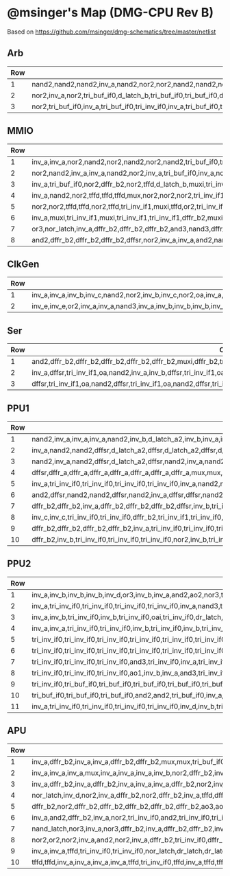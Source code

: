 # @msinger's Map (DMG-CPU Rev B)

Based on https://github.com/msinger/dmg-schematics/tree/master/netlist

## Arb

|Row|Cells|
|---|---|
|1|nand2,nand2,nand2,inv_a,nand2,nor2,nor2,nand2,nand2,nor2,inv_a,inv_a,inv_a,d_latch_b,tri_inv_if0,tri_inv_if0,tri_inv_if0,d_latch_b,d_latch_b,const,nor2,inv_a,nand2,nand2,tri_buf_if0,inv_a,nor2,nor2,inv_b,inv_b,inv_b,inv_b,inv_b,inv_b,inv_b,inv_b,inv_b,tri_inv_if1,inv_b,inv_a,tri_inv_if1,tri_inv_if1,inv_b,tri_inv_if1,inv_b,tri_inv_if1,tri_inv_if1,inv_b,tri_inv_if1,inv_b,inv_b,tri_inv_if1,inv_b,tri_buf_if0,inv_b,or2,inv_a,tri_inv_if1,inv_a,tri_inv_if1,inv_a,tri_inv_if1,inv_a,tri_inv_if1,inv_a,tri_inv_if1,tri_inv_if1,inv_a,inv_c,inv_a,or2,and2,inv_a,inv_a,inv_a,inv_a,inv_a,nand2,inv_a,or2,inv_b,inv_a,inv_b,inv_b,and4,inv_b|
|2|nor2,inv_a,nor2,tri_buf_if0,d_latch_b,tri_buf_if0,tri_buf_if0,d_latch_b,tri_buf_if0,tri_buf_if0,tri_inv_if0,inv_b,nand2,tri_buf_if0,inv_a,d_latch_b,tri_inv_if0,d_latch_b,d_latch_b,or2,or2,and2,and2,or2,and2,and2,or2,and2,and2,nand2,nor2,and2,inv_a,and2,inv_a,or2,or2,and2,or2,inv_a,inv_a,tri_buf_if0,tri_buf_if0,tri_buf_if0,inv_a,inv_a,inv_a,or2,inv_a,tri_inv_if1,inv_a,nor2,inv_a,dffr_b2,inv_a,and2,mux,and2,nand2,inv_a,or2,and2,inv_b,or2,inv_b,nor4|
|3|nor2,tri_buf_if0,inv_a,tri_buf_if0,tri_inv_if0,inv_a,tri_buf_if0,tri_buf_if0,tri_buf_if0,tri_buf_if0,tri_buf_if0,tri_buf_if0,nor2,tri_inv_if0,tri_buf_if0,tri_buf_if0,tri_inv_if0,tri_buf_if0,mux,tri_buf_if0,mux,tri_buf_if0,tri_buf_if0,and2,nor2,or3,and3,ao1,nand2,and2,and2,and3,tri_inv_if1,and2,nor6,nand7,nor8,inv_a,tri_inv_if1,and4,inv_a,and2,nand4,inv_a,nand2,and2,dffr_b2,mux,mux,and2,and2,inv_a,inv_a,inv_a,inv_a|

## MMIO

|Row|Cells|
|---|---|
|1|inv_a,inv_a,nor2,nand2,nor2,nand2,nor2,nand2,tri_buf_if0,tri_buf_if0,tri_buf_if0,tri_buf_if0,d_latch_b,d_latch_b,d_latch_b,d_latch_b,d_latch_b,inv_a,ao1,inv_a,ao1,inv_a,nand3,and3,inv_a,inv_a,inv_a,nand2,dffsr,inv_a,inv_a,inv_a,inv_a,dffsr,inv_a,inv_b,nand3,nand2,dffr_b2,nand2,inv_a,inv_a,nor2,inv_a,dffr_b2,inv_a,nor2,nor_latch,inv_a,and2|
|2|nor2,nand2,inv_a,inv_a,nand2,nor2,inv_a,tri_buf_if0,inv_a,nor2,dffr_b2,inv_a,nand3,or2,mux,mux,dffr_b2,mux,mux,inv_a,mux,nor2,inv_a,inv_a,or2,d_latch_b,or2,d_latch_b,nand3,nor3,d_latch_a,nand3,and3,nand2,dffr_b2,dffr_b2,dffr_b2,dffr_b2,nand2,and2,inv_b,nand2,dffr_b2,and2|
|3|inv_a,tri_buf_if0,nor2,dffr_b2,nor2,tffd,d_latch_b,muxi,tri_inv_if1,dffsr,or2,dffr_b2,tri_inv_if1,d_latch_b,tri_inv_if1,d_latch_b,tri_inv_if1,d_latch_a,or2,d_latch_a,dffr_b2,dffr_b2,inv_a,dffr_b2,nand6,dffr_b2,d_latch_a,nor2,inv_a|
|4|inv_a,nand2,nor2,tffd,tffd,tffd,mux,nor2,nor2,nor2,tri_inv_if1,nand3,and3,muxi,or2,tri_inv_if1,dffr_b2,tri_inv_if1,tri_inv_if1,inv_a,d_latch_b,d_latch_a,tri_inv_if1,tri_inv_if1,d_latch_a,const,d_latch_a,d_latch_b,mux,dffr_b2,dffr_b2,d_latch_a,inv_a,tri_inv_if1,inv_a,and2|
|5|nor2,nor2,tffd,tffd,nor2,tffd,tri_inv_if1,muxi,tffd,or2,tri_inv_if1,muxi,muxi,tri_inv_if1,tri_inv_if1,inv_a,tri_buf_if0,tri_inv_if1,inv_a,nor2,nand2,mux,inv_a,tri_inv_if1,inv_a,tri_inv_if1,tri_inv_if1,tri_inv_if1,tri_inv_if1,tri_inv_if1,tri_inv_if1,tri_inv_if1,tri_inv_if1,tri_inv_if1,tri_inv_if1,tri_inv_if1,tri_inv_if1,tri_inv_if1,and3,nand4,nand4|
|6|inv_a,muxi,tri_inv_if1,muxi,tri_inv_if1,tri_inv_if1,dffr_b2,muxi,tri_inv_if1,tri_inv_if1,tri_inv_if1,or2,tri_inv_if1,tri_inv_if1,dffr_b2,tri_inv_if1,dffr_b2,tri_inv_if1,dffr_b2,dffr_b2,or2,nor2,tri_inv_if1,dffr_b2,dffr_b2,nand4,dffr_b2,tri_inv_if1,and4,inv_a,inv_a,and3,and4,nor4,nor5|
|7|or3,nor_latch,inv_a,dffr_b2,dffr_b2,dffr_b2,and3,nand3,dffr_b2,tri_inv_if1,dffr_b2,inv_c,nand4,inv_c,and4,nand4,and4,nor2,and4,inv_a,and4,inv_a,and3,nand3,muxi,dffr_b2,muxi,dffr_b2,tri_inv_if1,dffr_b2,dffr_b2,tri_inv_if1,tri_inv_if1,tri_inv_if1|
|8|and2,dffr_b2,dffr_b2,dffr_b2,dffsr,nor2,inv_a,inv_a,and2,nand3,inv_a,and2,dffr_b2,inv_a,muxi,muxi,or2,inv_a,nor3,nand2,nand2,nor2,nand4,and4,nand4,and4,inv_a,muxi,dffsr,mux,dffr_b2,inv_a,inv_a,dffr_b2,dffr_b2,inv_b,inv_a,inv_a,inv_a,tri_inv_if1,inv_a,inv_a|

## ClkGen

|Row|Cells|
|---|---|
|1|inv_a,inv_a,inv_b,inv_c,nand2,nor2,inv_b,inv_c,nor2,oa,inv_a,inv_b,or2,dffr_b,nor_latch,nor2,inv_a,inv_a,dr_latch,nand2,inv_a,dr_latch,nand2,inv_a,dr_latch,nand2,inv_a,dr_latch,nand2,inv_a,inv_b,nand2,nand2,inv_a,inv_e|
|2|inv_e,inv_e,or2,inv_a,inv_a,nand3,inv_a,inv_b,inv_b,inv_b,inv_b,inv_b,inv_a,inv_a,nand4,inv_e,inv_a,inv_a,nor3,inv_d,inv_e,inv_d,inv_e,inv_b,nor3,inv_d,inv_e,inv_d,inv_e,inv_b,nor2,inv_e,inv_e,and2,inv_a,inv_a|

## Ser

|Row|Cells|
|---|---|
|1|and2,dffr_b2,dffr_b2,dffr_b2,dffr_b2,dffr_b2,muxi,dffr_b2,tri_inv_if1,dffsr,tri_inv_if1,oa,nand2,inv_a,inv_a,and2|
|2|inv_a,dffsr,tri_inv_if1,oa,nand2,inv_a,inv_b,dffsr,tri_inv_if1,oa,nand2,dffsr,tri_inv_if1,oa,nand2,dffsr,tri_inv_if1,oa,nand2,or2|
|3|dffsr,tri_inv_if1,oa,nand2,dffsr,tri_inv_if1,oa,nand2,dffsr,tri_inv_if1,oa,nand2,inv_b,dffr_b2,inv_a,dffr_b2,tri_inv_if1|

## PPU1

|Row|Cells|
|---|---|
|1|nand2,inv_a,inv_a,inv_a,nand2,inv_b,d_latch_a2,inv_b,inv_a,inv_a,nand2,nand2,inv_b,d_latch_a2,inv_a,nand2,nand2,inv_a,nand_latch,inv_b,and2,inv_b,nand2,inv_a,nand2,dffr_b2,dffr_b2,inv_a,inv_a,nand2,dffr_b2,inv_a,inv_a,inv_b,inv_a,inv_b,inv_b,inv_b,inv_a,inv_a,inv_a,tri_inv_if0,d_latch_a,tri_inv_if0,tri_inv_if0,tri_inv_if0,d_latch_a,tri_inv_if0,d_latch_a,tri_inv_if0,d_latch_a,tri_inv_if0,tri_inv_if0,tri_inv_if0,d_latch_a,d_latch_a,tri_inv_if0,inv_b,tri_inv_if0,inv_b,inv_b,tri_inv_if0,inv_b,dffr_b2,dffr_b2,dffr_b2,dffr_b2,dffr_b2,inv_a,nor2,inv_a,tri_inv_if0,nand2,tri_inv_if0,tri_inv_if0,tri_inv_if0,inv_a,nand2,dffsr,tri_inv_if0,inv_a,nand2,nand2,inv_a,dffr_b2,inv_a,dffr_b2,inv_a,inv_a,inv_a,nand2,nand2,inv_a,nand2,nand2,dffsr,dffsr,inv_a,inv_a,inv_a,inv_a,nand2,and3,inv_a,inv_a,and3,inv_a,inv_a,and3,and3|
|2|inv_a,nand2,nand2,dffsr,d_latch_a2,dffsr,d_latch_a2,dffsr,d_latch_a2,dffsr,nand3,inv_a,dffr_b2,nor3,and2,inv_a,inv_a,inv_a,inv_a,inv_a,and2,and2,inv_b,inv_a,d_latch_a,d_latch_a,inv_a,inv_a,tri_inv_if0,tri_inv_if0,inv_a,tri_inv_if0,dr_latch,dr_latch,xnor,inv_a,dr_latch,tri_inv_if0,tri_inv_if0,dr_latch,inv_a,dr_latch,tri_inv_if0,inv_a,tri_inv_if0,inv_a,dr_latch,dffr_b2,dffr_b2,tri_inv_if0,dffr_b2,dffr_b2,dffr_b2,d_latch_a,d_latch_a,d_latch_a,d_latch_a,d_latch_a,nand2,dffsr,nor2,xor,d_latch_a2,d_latch_a2,nand2,nand2,or3,ao4,inv_a,ao4,nand2,dffsr,nand2,nand2,or3,nand2,nand2,or3,inv_a,inv_a,inv_c,inv_c|
|3|nand2,inv_a,nand2,dffsr,d_latch_a2,dffsr,nand2,inv_a,nand2,dffsr,nand2,nand2,inv_a,d_latch_a2,d_latch_a2,dffr_b2,inv_a,nand3,inv_a,nand2,inv_a,and2,dffr_b2,nor2,nor3,inv_a,dffr_b2,dffr_b2,inv_a,and2,dffr_b2,dr_latch,xnor,xnor,dr_latch,xnor,inv_a,inv_a,nand5,xnor,dr_latch,dr_latch,xnor,dr_latch,xnor,dr_latch,nor8,inv_a,and4,xnor,dr_latch,dr_latch,dr_latch,xnor,inv_a,dr_latch,dffr_b2,dffr_b2,d_latch_a,dffsr,inv_a,ao4,ao4,dffsr,dffsr,and3,and3,inv_a,inv_a,and3,inv_a,inv_a,nor2,dffsr,inv_b|
|4|dffsr,dffr_a,dffr_a,dffr_a,dffr_a,dffr_a,dffr_a,dffr_a,mux,mux,mux,mux,mux,and2,mux,mux,mux,nor_latch,dffr_b2,nor_latch,and2,nor2,inv_a,dffr_b2,inv_b,inv_a,dffr_b2,nor2,nand2,nor2,xnor,nand5,xnor,inv_a,dffr_b2,xnor,dffr_b2,tri_inv_if0,tri_inv_if0,xnor,tri_inv_if0,nor2,xnor,nand5,nand5,xnor,xnor,tri_inv_if0,tri_inv_if0,tri_inv_if0,or2,inv_a,inv_a,tri_inv_if0,tri_inv_if0,tri_inv_if0,inv_a,inv_a,dffr_b2,nor3,tri_inv_if0,d_latch_a,nand2,d_latch_a,d_latch_a2,inv_a,inv_a,d_latch_a2,d_latch_a2,and3,nand2,inv_c,dffsr,nand2,nand2,or3,or3,nand2,dffsr,nand2,dffsr,inv_b,inv_b,inv_b|
|5|inv_a,tri_inv_if0,tri_inv_if0,tri_inv_if0,tri_inv_if0,inv_a,nand2,nand2,tri_inv_if1,nand2,dffsr,nand2,inv_a,nand2,nand2,nand2,dffsr,inv_a,dffr_a,tri_inv_if0,inv_a,nand2,inv_a,tri_inv_if1,tri_inv_if1,and2,dffr_b2,and2,inv_a,dffr_b2,inv_a,nor_latch,inv_a,inv_c,dffr_b2,nand4,dffr_b2,nand3,nor3,dffr_b2,xor,inv_a,inv_a,or2,nor_latch,xor,tri_inv_if0,tri_inv_if0,xor,inv_a,tri_inv_if0,tri_inv_if0,dr_latch,or3,xor,xor,and2,inv_a,nand2,inv_a,and2,inv_a,inv_a,dr_latch,dr_latch,dr_latch,dr_latch,nor_latch,dffr_b2,and2,d_latch_a2,tri_inv_if0,d_latch_a2,inv_a,tri_inv_if0,inv_a,d_latch_a2,d_latch_a2,d_latch_a2,dffr_b2,nand2,or2,nand2,inv_a,dffsr,inv_a,nand2,nand2,or3,dffsr,nand2,nand2,inv_a,inv_c,inv_b,inv_b|
|6|and2,dffsr,nand2,nand2,dffsr,nand2,inv_a,dffsr,dffsr,nand2,nand2,tri_inv_if1,tri_inv_if1,nand2,inv_a,nand2,nand2,dffr_b2,inv_a,dffr_b2,nor2,nand4,inv_a,inv_b,inv_a,inv_b,nor3,inv_d,or2,or2,inv_a,dffr_b2,xnor,xnor,xnor,dffr_b2,and2,xor,dffr_b2,dffr_b2,dr_latch,dr_latch,dr_latch,dr_latch,nand2,nor4,xor,nor4,and2,dffr_b2,ao4,nor2,nor3,tri_inv_if0,tri_inv_if1,inv_a,nor2,d_latch_a2,d_latch_a2,inv_a,d_latch_a2,inv_a,d_latch_a2,inv_a,inv_a,inv_a,d_latch_a2,d_latch_a2,inv_a,dffr_b2,inv_b,dffr_b2,inv_a,inv_a,nand2,nand2,dffsr,dffr_b2,and4,inv_a,nand2,dffsr|
|7|dffr_b2,dffr_b2,inv_a,dffr_b2,dffr_b2,dffr_b2,dffsr,inv_b,tri_inv_if1,nand2,inv_a,dffsr,nand_latch,and4,inv_a,inv_b,inv_a,inv_a,or3,and2,and3,dffr_b2,and2,inv_a,nand2,and2,nor2,inv_a,inv_a,dffr_b2,dffr_b2,dffr_b2,xor,and2,nand3,dffr_b2,dffr_b2,dffr_b2,inv_a,xor,nand2,nor3,xor,xor,xor,dffr_b2,and2,inv_a,and2,inv_a,inv_a,nand2,nand2,tri_inv_if1,inv_d,inv_a,or2,inv_a,nand2,nand2,and2,nand2,nand2,or3,nand2,nand2,nand2,inv_a,inv_a,nand2,nand2,inv_b,inv_a,inv_b,inv_a,nand2,nand2,dffr_b2,dffr_b2,inv_a,nand2,nand2,dffr_b2,dffr_b2,inv_a,inv_a,nand7,nand4,nand7,inv_a,inv_a,nand7,nand2|
|8|inv_c,inv_c,tri_inv_if0,tri_inv_if0,dffr_b2,tri_inv_if1,tri_inv_if0,tri_inv_if0,dffr_b2,dffr_b2,tri_inv_if0,tri_inv_if0,const,and2,tri_inv_if1,tri_inv_if0,tri_inv_if0,nor2,tri_inv_if1,nand5,inv_a,inv_b,inv_b,inv_b,inv_b,nor2,dffr_b2,nor3,dffr_b2,and2,inv_a,tri_inv_if0,dr_latch,tri_inv_if0,and2,inv_a,tri_inv_if0,inv_a,inv_a,inv_a,inv_a,inv_a,and2,and2,tri_inv_if0,tri_inv_if0,tri_inv_if0,or2,tri_inv_if0,tri_inv_if0,inv_a,dr_latch,dr_latch,dr_latch,dffr_b2,dffsr,dffsr,dffsr,nand2,inv_a,dffsr,nand2,dffsr,or3,nand2,dffsr,dffsr,nand2,or3,inv_a,dffsr,dffr_b2,and3,and3,and3,inv_a,nand7,inv_a,inv_a,and3,inv_a,inv_a,inv_a|
|9|dffr_b2,dffr_b2,dffr_b2,dffr_b2,inv_a,tri_inv_if0,tri_inv_if0,tri_inv_if0,tri_inv_if0,inv_b,nand3,inv_a,inv_b,nand5,inv_a,nand5,nand5,nand5,nand5,nand5,nand5,nand5,nand5,inv_a,inv_a,nand5,nand5,or2,and2,and2,nor_latch,and2,dr_latch,tri_inv_if0,dr_latch,inv_a,and2,dr_latch,and2,and2,inv_b,tri_inv_if0,tri_inv_if0,inv_b,and2,inv_a,inv_a,inv_a,tri_inv_if0,inv_b,inv_b,tri_inv_if0,tri_inv_if0,tri_inv_if0,nor_latch,tri_inv_if0,and2,inv_a,dffr_b2,nor2,dffr_b2,dffsr,nand2,tri_inv_if1,nand2,nand2,inv_a,dffsr,or3,inv_a,and2,dffsr,inv_a,dffsr,dffsr,nand2,inv_a,nand2,dffsr,ao4,ao4,inv_a,inv_a,nand2,inv_a,dffsr,nand2,inv_a|
|10|dffr_b2,inv_b,tri_inv_if0,tri_inv_if0,tri_inv_if0,nor2,inv_b,tri_inv_if0,tri_inv_if0,tri_inv_if0,tri_inv_if0,inv_a,nand2,tri_inv_if0,inv_a,tri_inv_if0,and2,tri_inv_if0,tri_inv_if0,nor3,inv_a,tri_inv_if0,tri_inv_if0,inv_a,and2,inv_a,inv_b,inv_b,inv_a,inv_b,dffr_b2,inv_b,dffr_b2,inv_b,inv_a,inv_a,nor_latch,and2,inv_a,inv_a,xor,inv_a,nand3,inv_a,tri_inv_if0,dr_latch,tri_inv_if0,dr_latch,dr_latch,dr_latch,inv_a,nand5,and2,inv_b,and2,and2,xor,dffr_b2,inv_b,and2,inv_a,inv_a,inv_a,inv_a,and2,inv_a,inv_a,inv_a,inv_b,inv_b,inv_a,and2,inv_a,dffr_b2,nand2,inv_a,inv_a,dr_latch,inv_b,inv_a,nor2,inv_a,inv_a,inv_a,nand2,nand2,inv_b,and2,and2,inv_a,inv_a,nand2,inv_a,inv_a,and2,tri_inv_if0,d_latch_a,tri_inv_if0,d_latch_a,nand2,tri_inv_if0,d_latch_a,tri_inv_if0,d_latch_a,tri_inv_if0,d_latch_a,inv_a,nand2,tri_inv_if0,d_latch_a,inv_a,tri_inv_if0,d_latch_a,inv_a,d_latch_a,tri_inv_if0,nand2,inv_a,nand2,nand2,dffsr,inv_a,inv_a|

## PPU2

|Row|Cells|
|---|---|
|1|inv_a,inv_b,inv_b,inv_b,inv_d,or3,inv_b,inv_a,and2,ao2,nor3,tri_inv_if0,tri_inv_if0,and2,inv_a,and2,and2,and2,tri_inv_if0,full_add,inv_b,tri_inv_if0,full_add,tri_inv_if0,tri_inv_if0,tri_inv_if0,and2,tri_inv_if0,tri_inv_if0,tri_inv_if0,tri_inv_if0,inv_a,tri_inv_if0,inv_a,dffr_b2,tri_inv_if0,tri_inv_if0,and3,nand2,nand2,tri_inv_if0,tri_inv_if0,full_add,tri_inv_if0,tri_inv_if0,and2,inv_b,tri_inv_if0,inv_b,inv_b,and2,inv_b,and2,inv_a,and2,inv_a,and2,half_add,inv_b,inv_b,inv_b,or2,inv_a,inv_a,inv_b,inv_b,inv_b,nor2,inv_a,inv_b,inv_b,inv_a,or2,tri_inv_if0,tri_inv_if0,inv_a,tri_inv_if0,inv_a,tri_inv_if0,inv_a,tri_inv_if0,tri_inv_if0,d_latch_a,tri_inv_if0,tri_inv_if0,d_latch_a,inv_a,tri_inv_if0,d_latch_a,d_latch_a,d_latch_a,d_latch_a,inv_a,tri_inv_if0,tri_inv_if0,d_latch_a,d_latch_a,d_latch_a,d_latch_a,tri_inv_if0,tri_inv_if0,d_latch_a,d_latch_a,d_latch_a,d_latch_a|
|2|inv_a,tri_inv_if0,tri_inv_if0,tri_inv_if0,tri_inv_if0,inv_a,nand3,tri_inv_if0,inv_a,tri_inv_if0,dr_latch,dr_latch,inv_a,inv_a,tri_inv_if0,tri_inv_if0,tri_inv_if0,tri_inv_if0,tri_inv_if0,tri_inv_if0,full_add,full_add,inv_a,and2,full_add,and2,tri_inv_if0,nor_latch,oa,d_latch_a,nand3,inv_a,tri_inv_if0,tri_inv_if0,tri_inv_if0,xor,inv_a,xor,tri_inv_if0,inv_b,tri_inv_if0,inv_a,inv_a,dffr_b2,inv_a,inv_a,or3,xor,xor,full_add,inv_a,xor,xor,d_latch_a,d_latch_a,d_latch_a,inv_a,d_latch_a,d_latch_a,inv_a,d_latch_a,inv_a,d_latch_a,d_latch_a,inv_a,inv_a,tri_inv_if0,d_latch_a,tri_inv_if0,inv_a,d_latch_a,tri_inv_if0,tri_inv_if0,tri_inv_if0,inv_a,dffr_b2,and2,dffr_b2,tri_inv_if0,tri_inv_if0,inv_a,inv_a,inv_a,tri_inv_if0,or2,tri_inv_if0,d_latch_a,tri_inv_if0,tri_inv_if0,tri_inv_if0,inv_a,inv_a,tri_inv_if0,inv_a|
|3|inv_a,inv_b,tri_inv_if0,inv_b,tri_inv_if0,oai,tri_inv_if0,dr_latch,dr_latch,tri_inv_if0,tri_inv_if0,tri_inv_if0,dr_latch,tri_inv_if0,tri_inv_if0,tri_inv_if0,inv_d,tri_inv_if0,d_latch_b,tri_inv_if0,inv_a,tri_inv_if0,tri_inv_if0,inv_b,tri_inv_if0,tri_inv_if0,tri_inv_if0,dffr_b2,dffr_b2,inv_b,inv_b,and3,tri_inv_if0,xor,d_latch_a,d_latch_a,tri_inv_if0,tri_inv_if0,d_latch_a,d_latch_a,nor4,inv_a,xor,xor,xor,nor4,dr_latch,dr_latch,xor,nor4,inv_a,dr_latch,tri_inv_if0,tri_inv_if0,tri_inv_if0,dr_latch,dffr_b2,inv_a,tri_inv_if0,d_latch_a,tri_inv_if0,d_latch_a,d_latch_a,d_latch_a,tri_inv_if0,d_latch_a,d_latch_a,tri_inv_if0,nor4,xor,xor,inv_a,or2,inv_a,inv_a,dffr_b2,inv_a,inv_a,inv_a,or2,nand4,or2,or2,nand4,d_latch_a,tri_inv_if0,or2,d_latch_a,nand4,tri_inv_if0,or2|
|4|inv_a,inv_a,tri_inv_if0,tri_inv_if0,inv_b,tri_inv_if0,inv_b,tri_inv_if0,dr_latch,dr_latch,tri_buf_if0,tri_inv_if0,dr_latch,full_add,tri_inv_if0,full_add,tri_inv_if0,tri_inv_if0,tri_inv_if0,tri_inv_if0,d_latch_a,tri_inv_if0,d_latch_a,d_latch_a,d_latch_a,tri_inv_if0,d_latch_a,inv_a,inv_b,tri_inv_if0,d_latch_a,d_latch_a,inv_a,inv_a,inv_a,dffr_b2,xor,xor,xor,inv_a,nand3,xor,dr_latch,nor4,xor,dr_latch,dr_latch,dr_latch,dr_latch,nand3,dr_latch,inv_a,dr_latch,dr_latch,dffr_b2,inv_a,inv_a,or2,inv_b,or2,inv_b,inv_a,xor,nor4,xor,nand3,xor,xor,xor,inv_a,dffr_b2,dr_latch,dr_latch,inv_a,tri_inv_if0,tri_inv_if0,tri_inv_if0,nand4,nand4,inv_a,inv_a,inv_a,inv_a,nand4,d_latch_a,tri_inv_if0,inv_a,tri_inv_if0,d_latch_a|
|5|tri_inv_if0,tri_inv_if0,tri_inv_if0,tri_inv_if0,tri_inv_if0,tri_inv_if0,tri_inv_if0,tri_inv_if0,tri_inv_if0,tri_inv_if0,tri_inv_if0,full_add,full_add,inv_a,full_add,full_add,full_add,tri_inv_if0,tri_inv_if0,d_latch_b,dffr_b2,inv_a,inv_a,full_add,tri_inv_if0,full_add,dr_latch,dr_latch,dr_latch,dr_latch,xor,xor,dr_latch,xor,inv_a,xor,nand3,xor,nor4,xor,xor,inv_a,nor2,or2,nor2,dffr_b2,inv_a,dffr_b2,dffr_b2,nand3,tri_inv_if0,tri_inv_if0,xor,dr_latch,nor4,dr_latch,dr_latch,dr_latch,dr_latch,inv_a,d_latch_a,d_latch_a,tri_inv_if0,tri_inv_if0,inv_a,tri_inv_if0,inv_a,d_latch_a,d_latch_a,inv_a,inv_a,d_latch_a|
|6|tri_inv_if0,tri_inv_if0,tri_inv_if0,tri_inv_if0,tri_inv_if0,tri_inv_if0,tri_inv_if0,tri_inv_if0,tri_buf_if0,dr_latch,dr_latch,dr_latch,dr_latch,dr_latch,dr_latch,tri_inv_if0,tri_inv_if0,tri_inv_if0,inv_a,dffr_b2,and4,tri_inv_if0,half_add,tri_inv_if0,dffr_b2,tri_inv_if0,inv_a,tri_inv_if0,tri_inv_if0,tri_inv_if0,inv_a,inv_a,full_add,inv_a,inv_a,full_add,inv_a,tri_inv_if0,tri_inv_if0,dr_latch,dr_latch,dr_latch,or2,nand5,or2,dr_latch,nor4,dr_latch,nand5,or2,nor2,dr_latch,dr_latch,or2,inv_b,or2,dffr_b2,d_latch_a,nor4,d_latch_a,dr_latch,xor,xor,xor,xor,dr_latch,dr_latch,dr_latch,inv_a,inv_a,inv_b,inv_b,inv_a,d_latch_a,d_latch_a,inv_a,d_latch_a,d_latch_a,inv_a,nand4,inv_a,inv_a,d_latch_a|
|7|tri_inv_if0,tri_inv_if0,tri_inv_if0,and3,tri_inv_if0,inv_a,tri_inv_if0,dr_latch,tri_inv_if0,tri_inv_if0,tri_inv_if0,tri_inv_if0,dr_latch,tri_inv_if0,tri_inv_if0,tri_inv_if0,tri_inv_if0,tri_inv_if0,tri_inv_if0,inv_a,inv_a,tri_inv_if0,inv_a,tri_inv_if0,full_add,or2,dffr_b2,tri_inv_if0,tri_inv_if0,d_latch_a,inv_a,inv_a,inv_a,full_add,tri_inv_if0,full_add,or2,inv_a,inv_b,inv_b,inv_b,inv_a,or2,inv_a,ao2,or2,inv_a,or2,dffr_b2,nor2,nor2,nor2,inv_a,or2,inv_a,inv_a,inv_a,xor,nor2,xor,or2,xor,xor,nor2,inv_a,or2,inv_b,nor2,or2,inv_a,or2,inv_a,d_latch_a,d_latch_a,d_latch_a,d_latch_a,xor,xor,xor,dr_latch,dr_latch,xor,dr_latch,inv_a,dr_latch,dr_latch,or2,inv_a,inv_a,d_latch_a,d_latch_a,d_latch_a,d_latch_a,d_latch_a,inv_a,tri_inv_if0,nand4,nand4,tri_inv_if0|
|8|tri_inv_if0,tri_inv_if0,tri_inv_if0,ao1,inv_b,inv_a,and3,tri_inv_if0,tri_inv_if0,tri_inv_if0,tri_inv_if0,inv_b,tri_inv_if0,tri_inv_if0,tri_inv_if0,const,tri_inv_if0,d_latch_b,d_latch_b,inv_b,tri_inv_if0,tri_inv_if0,full_add,tri_inv_if0,tri_inv_if0,dffr_b2,tri_inv_if0,tri_inv_if0,d_latch_a,inv_a,nand6,tri_inv_if0,tri_inv_if0,tri_inv_if0,tri_inv_if0,tri_inv_if0,d_latch_a,tri_inv_if0,tri_inv_if0,inv_a,tri_inv_if0,tri_inv_if0,inv_a,tri_inv_if0,tri_inv_if0,inv_a,inv_a,inv_a,xor,dffr_b2,dr_latch,inv_a,inv_a,inv_a,dr_latch,dr_latch,or2,inv_a,or2,inv_a,or2,inv_a,inv_a,dffr_b2,inv_a,or2,tri_inv_if0,tri_inv_if0,inv_a,dffr_b2,or2,tri_inv_if0,tri_inv_if0,inv_a,tri_inv_if0,dr_latch,inv_a,inv_a,dr_latch,inv_a,xor,xor,dr_latch,dr_latch,tri_inv_if0,tri_inv_if0,inv_a,tri_inv_if0,tri_inv_if0,tri_inv_if0,inv_a,tri_inv_if0,tri_inv_if0,tri_inv_if0,d_latch_a,inv_a,nand4,inv_a,inv_a,or2|
|9|tri_inv_if0,tri_buf_if0,tri_buf_if0,tri_buf_if0,tri_buf_if0,tri_buf_if0,tri_buf_if0,tri_buf_if0,tri_buf_if0,d_latch_b,dffr_b,dffr_b,d_latch_a,tri_inv_if0,inv_a,dffr_b,dffr_b,d_latch_b,d_latch_a,inv_a,d_latch_a,d_latch_a,tri_inv_if0,d_latch_a,d_latch_a,d_latch_a,inv_a,d_latch_a,d_latch_a,d_latch_a,d_latch_a,d_latch_a,dr_latch,dr_latch,dr_latch,dr_latch,xor,dr_latch,xor,xor,nor2,or2,dr_latch,dr_latch,dffr_b2,dr_latch,dr_latch,inv_a,nand3,xor,inv_b,xor,xor,dr_latch,dr_latch,xor,nor4,inv_a,dr_latch,dr_latch,dr_latch,d_latch_a,d_latch_a,d_latch_a,d_latch_a,inv_a,or2,d_latch_a,d_latch_a,tri_inv_if0|
|10|tri_buf_if0,tri_buf_if0,tri_buf_if0,and2,and2,tri_buf_if0,inv_a,tri_inv_if0,inv_a,d_latch_b,d_latch_b,d_latch_b,d_latch_b,d_latch_b,d_latch_b,d_latch_a,d_latch_a,inv_a,inv_a,inv_a,dffr_b,dffr_b2,inv_a,inv_a,d_latch_a,inv_a,inv_a,d_latch_a,d_latch_a,inv_a,tri_inv_if0,inv_a,tri_inv_if0,tri_inv_if0,d_latch_a,xor,xor,nor4,nor4,nand3,xor,inv_a,xor,xor,xor,nor4,xor,xor,tri_inv_if0,nand3,nand3,tri_inv_if0,nor4,xor,dr_latch,dr_latch,dr_latch,dr_latch,nor4,xor,dr_latch,dr_latch,nor4,dr_latch,dr_latch,dr_latch,dr_latch,nor4,nand3,xor,xor,dr_latch,d_latch_a,d_latch_a,tri_inv_if0,tri_inv_if0,d_latch_a,d_latch_a,d_latch_a,d_latch_a,tri_inv_if0,d_latch_a,d_latch_a|
|11|inv_a,tri_inv_if0,tri_inv_if0,tri_inv_if0,tri_inv_if0,inv_d,inv_b,tri_buf_if0,tri_inv_if0,tri_buf_if0,tri_inv_if0,tri_inv_if0,tri_inv_if0,tri_inv_if0,tri_inv_if0,tri_inv_if0,tri_inv_if0,d_latch_b,d_latch_b,d_latch_b,inv_b,d_latch_b,inv_b,dffr_b,tri_inv_if0,inv_b,d_latch_a,d_latch_a,d_latch_a,inv_a,tri_inv_if0,d_latch_a,d_latch_a,d_latch_a,inv_a,inv_a,d_latch_a,tri_inv_if0,xor,xor,xor,xor,xor,xor,nor4,xor,xor,tri_inv_if0,d_latch_a,d_latch_a,d_latch_a,inv_a,d_latch_a,tri_inv_if0,inv_a,dr_latch,dr_latch,dr_latch,dr_latch,xor,xor,xor,xor,inv_a,inv_a,dr_latch,xor,dr_latch,xor,xor,xor,nor4,xor,xor,dr_latch,xor,dr_latch,tri_inv_if0,tri_inv_if0,tri_inv_if0,tri_inv_if0,tri_inv_if0,d_latch_a,tri_inv_if0,tri_inv_if0,tri_inv_if0,tri_inv_if0|

## APU

|Row|Cells|
|---|---|
|1|inv_a,dffr_b2,inv_a,inv_a,dffr_b2,dffr_b2,mux,mux,tri_buf_if0,nor2,mux,inv_a,tri_buf_if0,tri_buf_if0,inv_a,tri_buf_if0,tffd,inv_a,inv_a,mux,inv_a,inv_c,inv_a,inv_a,inv_a,dffr_b2,inv_b,inv_b,inv_a,inv_b,nor2,inv_c,inv_a,d_latch_b,mux,nand2,inv_e,mux,mux,inv_c,d_latch_b,d_latch_b,mux,d_latch_b,inv_a,inv_a,mux,d_latch_b,d_latch_b,d_latch_b,d_latch_b,mux,mux,or4,or2,inv_a,dffr_b2,inv_a,or4,inv_a,nand4,inv_a,inv_a,dffr_b2,and2,dffr_b2,dffr_b2,dffr_b2,nand5,inv_a,mux,nor6,and2,d_latch_b,inv_a,and2,nand4,and4,inv_e,inv_b,nor2,and2,and2,and2,and2,and2,and2,nand2,and2,and2,and2,and2,nor2,dffsr,tri_inv_if0,tri_inv_if0,tri_inv_if0,tri_inv_if0,inv_b,tri_inv_if0,tri_inv_if0,and2,nor2,and2,nor2,and2,or2,inv_a,nor2,dffsr,inv_c,dr_latch,inv_c,dr_latch,dr_latch,nor2,inv_a,inv_d,inv_b,dr_latch,tri_inv_if0,tri_inv_if0,tri_inv_if0,inv_a,tri_inv_if0,tri_inv_if0,tri_inv_if0,tri_inv_if0,inv_b,nor2,inv_a,tri_inv_if0,dffr_b2,dffr_b2,inv_b,inv_b,tri_inv_if0,tri_inv_if0,inv_b,tri_inv_if0,tri_inv_if0,dr_latch,dr_latch,tri_inv_if0,dr_latch,inv_b,dr_latch,tri_inv_if0,dr_latch,tri_inv_if0,and2,and2|
|2|inv_a,inv_a,inv_a,mux,inv_a,inv_a,inv_a,inv_b,nor2,dffr_b2,inv_a,dffr_b2,inv_a,nand_latch,tri_buf_if0,inv_b,nand2,inv_a,inv_a,dr_latch,dr_latch,and2,inv_a,tri_inv_if1,tffd,dr_latch,dr_latch,tri_inv_if1,inv_a,tri_inv_if1,and2,mux,and2,nor3,and2,inv_e,dffr_b2,inv_a,inv_a,tri_inv_if1,inv_a,tri_inv_if1,nand2,nor2,or3,inv_a,and2,tri_buf_if0,inv_a,dr_latch,dr_latch,nand2,dffr_b2,tri_buf_if0,nand2,nor2,and2,nand2,nor2,nand2,inv_e,inv_a,inv_a,nand2,inv_a,tri_inv_if0,inv_a,inv_a,nand2,inv_b,or2,nor2,inv_b,nor2,inv_a,inv_a,tffd,tffd,inv_a,inv_c,inv_a,dffr_b2,dffr_b2,inv_a,inv_e,nand2,inv_a,inv_a,dr_latch,inv_a,or2,inv_a,inv_a,or2,nand2,nand2,tri_inv_if0,nor2,inv_a,inv_a,or4,nand2,nor2,and2,inv_a,inv_a,inv_a,nor2,nand2,inv_a,nand2,or2,inv_a,const,inv_c,inv_a,inv_a,tri_inv_if0,inv_b,tri_inv_if0,mux,and2,nor2,inv_a,inv_b,nand2,mux,dffsr,inv_c,nand2,and2,nor2,and3,and2,nand2,nor2,dffr_b2,and3,dr_latch,dr_latch,dr_latch,dffr_b2,nand3,dffr_b2,inv_b,dffr_b2,tffd,nand2,inv_a,nand2,inv_a,inv_a,inv_a,dr_latch,dr_latch,dr_latch,dr_latch,dr_latch,dr_latch,tri_inv_if0,tri_inv_if0,dr_latch,dr_latch,dr_latch,inv_b,inv_b,inv_b,dr_latch,tri_inv_if0,and2,and2|
|3|inv_a,dffr_b2,inv_a,dffr_b2,inv_a,inv_a,inv_a,dffr_b2,nor2,inv_a,nand2,nor2,inv_b,inv_a,dr_latch,dr_latch,muxi,dr_latch,dr_latch,muxi,inv_a,inv_a,tffd,inv_a,inv_a,inv_a,nor2,nand2,inv_a,inv_a,tffd,dffr_b2,nor2,tffd,tffd,nor2,nand2,inv_c,nor2,tri_inv_if0,inv_a,tri_inv_if0,dffr_b2,dffr_b,mux,inv_a,nor2,nor2,inv_a,tffd,inv_a,and2,tri_inv_if0,nor2,nor2,nor2,nor2,dr_latch,nor2,inv_a,inv_a,nor2,tffd,tffd,inv_a,and2,nor3,dffr_b2,inv_a,inv_a,inv_a,nor3,tri_inv_if0,tffd,inv_a,and2,inv_a,tri_inv_if0,tffd,dffr_b2,tffd,and2,nor_latch,dffr_b2,inv_a,and2,inv_a,inv_a,inv_a,nand2,tffd,inv_a,full_add,inv_a,inv_a,inv_a,xor,xor,tffd,and3,tffd,inv_a,tffd,inv_a,inv_c,inv_a,inv_a,inv_a,dffr_b2,dffr_b2,and3,inv_a,tffd,tffd,inv_a,tri_inv_if0,inv_a,dffr_b2,tri_inv_if0,tri_inv_if0,inv_a,tri_inv_if0,tri_inv_if0,tri_inv_if0,tri_inv_if0,inv_a,and2,and2,tri_inv_if0,tri_inv_if0,inv_a,inv_a,dr_latch,dr_latch,inv_a,and2,or2,nand5|
|4|nor_latch,inv_d,nor2,inv_a,dffr_b2,nor2,dffr_b2,inv_a,tffd,dffr_b2,muxi,tffd,muxi,ao2,and2,tri_inv_if1,inv_a,tri_inv_if1,and2,tri_inv_if1,inv_a,inv_b,inv_b,inv_b,nand4,and4,nand4,nand4,nand4,nand4,nand4,nand4,nand4,nand4,nand4,inv_b,nor2,nand4,nand4,inv_b,nand2,nor2,nor2,nand2,nor2,nor2,inv_a,inv_a,nor2,nor2,inv_a,nor2,nor2,inv_a,and2,and2,inv_a,dffr_b,dffr_b2,nor2,nand2,nor2,nor2,inv_a,dffr_b,ao4,inv_a,dr_latch,nor2,inv_a,nor2,inv_a,inv_a,nor3,and2,inv_a,dffr_b2,inv_a,nor_latch,nand2,inv_b,inv_a,inv_a,nor2,inv_a,nor2,and2,inv_a,nand2,nand2,dr_latch,tri_inv_if0,tffd,nand2,or2,inv_a,inv_a,tri_inv_if0,tri_inv_if0,nand2,tri_inv_if0,and2,inv_b,inv_a,dffsr,tffd,tffd,inv_a,dffr_a,nand2,dffr_a,dffr_a,dffr_a,full_add,xor,dffr_a,dffr_a,xor,full_add,nor2,inv_a,inv_a,and2,nor3,nor2,nor2,dffr_b2,inv_a,dffr_b2,dffr_b2,dffr_b2,nor3,nor3,ao4,dffr_b2,nand2,dffr_b2,dffr_b2,dffr_b2,inv_b,dffr_b2,and2,or2,inv_a,nor5|
|5|dffr_b2,nor2,dffr_b2,dffr_b2,dffr_b2,dffr_b2,dffr_b2,ao3,ao3,tffd,inv_b,nand2,inv_a,dr_latch,inv_a,inv_a,inv_a,inv_a,tffd,nand4,and4,and2,and2,and2,nand4,nand4,nand4,nand4,nand4,nor2,nor2,inv_e,inv_b,and2,nand2,ao2,and2,ao4,and2,and2,nor2,nand5,nor5,nand2,tffd,and2,and2,dffr_b,inv_a,dffr_b2,nand2,and2,nor2,nor2,and2,nand2,dr_latch,or3,dffr_b2,tri_inv_if0,dr_latch,dr_latch,dr_latch,and2,nor2,and3,inv_b,tffd,nor2,tffd,inv_a,tffd,nor2,inv_a,dffsr,dffsr,nand2,inv_a,dffr_a,full_add,dffsr,dffsr,dffr_a,dffr_a,nor2,and2,inv_c,dffr_a,nor2,nor2,nor2,nor2,inv_a,tffd,inv_c,dffr_b2,dffr_b2,inv_b,ao6,nor3,nor3,nor3,nor3,nor2,or2,nor_latch,dffr_b2,nor3,nor3,ao4,and2,ao2,or2,dffr_b2,ao2,ao2,mux,or2|
|6|inv_a,and2,dffr_b2,inv_a,nor2,tri_inv_if0,and2,tri_inv_if0,tri_inv_if0,tri_inv_if0,tri_inv_if0,dffr_b2,nor2,inv_a,tri_inv_if0,tri_inv_if0,tri_inv_if0,tri_inv_if0,dr_latch,dr_latch,dr_latch,dr_latch,dr_latch,tffd,nor2,tri_inv_if0,or2,nor2,inv_a,inv_b,inv_a,inv_a,nand2,dr_latch,tffd,inv_a,ao2,tffd,nor5,dr_latch,tffd,inv_a,ao2,tffd,inv_a,nand2,nor_latch,or3,tffd,nand2,tffd,inv_a,tffd,dffr_b2,tffd,inv_a,inv_a,nor3,nor_latch,dffr_b2,tri_inv_if0,tffd,and2,dffr_b2,inv_a,tri_inv_if0,dffr_b2,and2,and2,nor2,tffd,nor2,dffsr,dffr_a,full_add,dffsr,dffsr,inv_a,xor,dffsr,inv_a,dffr_b2,nand_latch,tffd,inv_c,nor2,nand2,inv_a,nand2,inv_a,inv_a,dffr_b2,mux,dr_latch,dr_latch,nor3,or3,inv_a,inv_b,dffr_b2,ao2,tffd,or3,tffd,tffd,tffd|
|7|nand_latch,nor3,inv_a,nor3,dffr_b2,inv_a,dffr_b2,dffr_b2,inv_a,inv_a,nor_latch,inv_a,dr_latch,inv_a,nor3,inv_a,dffr_b2,nor2,nor2,nor2,inv_a,inv_a,tri_inv_if0,tffd,tffd,inv_a,inv_a,tffd,dr_latch,dr_latch,dr_latch,nor2,nand4,nor2,nor2,inv_a,dr_latch,dr_latch,inv_a,dr_latch,dr_latch,tri_inv_if0,tri_inv_if0,tri_inv_if0,or2,and2,ao2,tri_inv_if0,inv_a,or2,inv_a,or2,inv_a,inv_a,nand2,tri_inv_if0,inv_a,inv_a,inv_a,nor3,inv_a,and2,inv_a,and2,tri_inv_if0,tffd,and2,nor3,inv_a,tffd,tffd,tffd,inv_a,inv_a,inv_a,dr_latch,tri_inv_if0,tri_inv_if0,inv_a,dffr_b2,nand2,nor2,tri_inv_if0,tffd,nand2,nor2,nor2,inv_a,nand2,and2,nand2,inv_a,nand_latch,inv_a,inv_a,inv_a,dffr_a,dffr_a,full_add,dffr_a,xor,full_add,nand2,mux,xor,xor,xor,inv_a,dffsr,nor4,dffr_b2,inv_a,inv_a,inv_a,nor2,dffr_b2,inv_a,dffr_b2,nor3,or2,and2,dr_latch,inv_b,dr_latch,tri_inv_if0,tri_inv_if0,tri_inv_if0,dr_latch,dr_latch,dr_latch,tri_inv_if0,dr_latch,nor5,dr_latch,inv_b,inv_a,tri_inv_if0,nor_latch,inv_a,nor2,nor2,and2,dffr_b2|
|8|nor2,or2,nor2,inv_a,and2,nor2,inv_a,dffr_b2,tri_inv_if0,dffr_b2,inv_a,or3,nor4,nor2,nor2,tffd,tffd,tri_inv_if0,tffd,and2,inv_a,tri_inv_if0,tri_inv_if0,dr_latch,dr_latch,and2,nand2,inv_b,tri_inv_if0,tri_inv_if0,tri_inv_if0,dr_latch,dr_latch,inv_a,dr_latch,and3,tri_inv_if0,tri_inv_if0,or2,tri_inv_if0,tri_inv_if0,inv_a,nand2,dffr_b2,inv_a,inv_a,inv_a,or2,and2,dffsr,tri_inv_if0,tri_inv_if0,tri_inv_if0,or2,nand2,dr_latch,inv_b,tri_inv_if0,dffsr,tri_inv_if0,nor5,tri_inv_if0,ao2,tffd,tffd,ao2,tffd,tffd,ao2,tffd,tffd,dffsr,nand5,nor5,full_add,inv_a,dffsr,inv_a,dffsr,full_add,dffr_a,nand2,xor,nand2,nand2,dffr_a,inv_a,dffr_a,nor2,inv_c,inv_a,nor_latch,nor2,inv_a,inv_a,nor2,dr_latch,dffr_b2,inv_d,dffr_b2,inv_a,nor2,tri_inv_if0,dffr_b2,inv_b,and2,tri_inv_if0,tri_inv_if0,or2,nand2,nor2,inv_a,dffr_b2,tri_inv_if0,or2,dffr_b2,xnor,inv_a,and3,dffr_b2|
|9|inv_a,inv_a,tffd,tri_inv_if0,tri_inv_if0,nor_latch,dr_latch,dr_latch,dr_latch,tri_inv_if0,dffr_b2,inv_a,tri_inv_if0,tri_inv_if0,tri_inv_if0,tri_inv_if0,tri_inv_if0,dr_latch,dr_latch,dr_latch,tffd,tffd,tffd,nor3,and2,inv_a,inv_a,dr_latch,dr_latch,inv_a,and2,dr_latch,dr_latch,inv_a,dr_latch,dffr_b2,dr_latch,inv_a,dr_latch,dr_latch,tri_inv_if0,tri_inv_if0,tri_inv_if0,nand2,inv_a,tffd,dr_latch,dr_latch,dr_latch,dr_latch,dr_latch,tri_inv_if0,or2,ao2,inv_a,inv_a,inv_a,dffr_b2,dffr_b2,tri_inv_if0,tffd,dffsr,tffd,full_add,full_add,dffr_a,inv_a,nor2,dffr_a,dffr_a,or2,dffr_a,dffsr,inv_a,dffsr,dffsr,dffr_b2,dffr_b2,and2,and2,dffr_b2,dffr_b2,dffr_b2,nand_latch,dr_latch,dr_latch,dr_latch,inv_a,dffr_b2,dr_latch,nand2,tffd,tffd,inv_a,tffd|
|10|tffd,tffd,inv_a,inv_a,inv_a,inv_a,tffd,tri_inv_if0,tffd,inv_a,tffd,tffd,tri_inv_if0,inv_a,inv_a,tffd,and3,tffd,tri_inv_if0,tri_inv_if0,tffd,tffd,dr_latch,and2,inv_a,inv_b,inv_a,dr_latch,inv_a,dr_latch,inv_a,inv_a,tri_buf_if0,inv_a,inv_a,and2,inv_a,inv_a,dffr_b2,nor3,inv_a,tffd,inv_a,and3,tffd,inv_b,muxi,dffr_b2,dffr_b2,dffr_b2,nand2,nor2,and2,nor2,nand2,dffr_b2,nand2,nor2,nand2,nor2,or2,tri_inv_if0,tri_inv_if0,d_latch_b,inv_a,inv_a,tri_inv_if0,tri_inv_if0,tffd,dffr_b2,nor2,nand2,nor2,inv_a,nand2,nand2,nor2,nor2,dffr_b2,nand2,nor2,and2,dffr_a,inv_a,or4,nor4,or3,nand2,nor2,inv_a,nand2,nor2,xor,inv_a,nor_latch,dffr_b2,nand2,nor2,nor2,inv_a,inv_a,and2,inv_a,and2,nor2,nor2,or2,d_latch_b,tri_inv_if0,inv_b,or2,inv_c,d_latch_b,tri_inv_if0,inv_a,inv_e,d_latch_b,tri_inv_if0,inv_a,dffr_b2,or2,inv_a,dffr_b2,inv_a,dffr_b2,dffr_b2,inv_a,ao2,inv_a,tri_inv_if0,dffr_b2,tri_inv_if0,inv_a,or2,inv_a,nand2,tri_inv_if0,tri_inv_if0,inv_a,inv_a,tri_inv_if0|